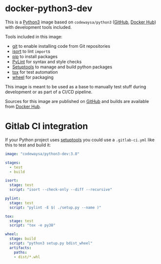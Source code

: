 # docker-python3-dev

This is a [Python3](https://www.python.org) image based on `codewaysa/python3` ([GitHub](https://www.github.com/CodewaySA/docker-python3), [Docker Hub](https://hub.docker.com/r/codewaysa/python3)) with development tools included.

Tools included in this image:
* [git](https://git-scm.com) to enable installing code from Git repositories
* [isort](https://github.com/timothycrosley/isort) to lint `import`s
* [pip](https://pip.pypa.io) to install packages
* [PyLint](https://www.pylint.org) for syntax and style checks
* [Setuptools](https://pypi.org/project/setuptools/) to manage and build python packages
* [tox](https://tox.readthedocs.org) for test automation
* [wheel](https://github.com/pypa/wheel) for packaging

This image is meant to be used as a base to manually test stuff during development or as part of a CI/CD pipeline.

Sources for this image are published on [GitHub](https://www.github.com/CodewaySA/docker-python3-dev) and builds are available from [Docker Hub](https://hub.docker.com/r/codewaysa/python3-dev).

# Gitlab CI integration

If your Python project uses [setuptools](https://pypi.org/project/setuptools/) you could use a `.gitlab-ci.yml` like this to test and build it:
```yaml
image: "codewaysa/python3-dev:3.8"

stages:
  - test
  - build

isort:
  stage: test
  script: "isort --check-only --diff --recursive"

pylint:
  stage: test
  script: "pylint -E $( ./setup.py --name )"

tox:
  stage: test
  script: "tox -e py38"

wheel:
  stage: build
  script: "python3 setup.py bdist_wheel"
  artifacts:
    paths:
    - dist/*.whl
```

